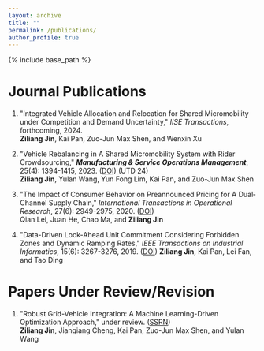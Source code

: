 ```yaml
---
layout: archive
title: ""
permalink: /publications/
author_profile: true
---
```

{% include base_path %} 

# Journal Publications
1. "Integrated Vehicle Allocation and Relocation for Shared Micromobility under Competition and Demand Uncertainty," *IISE Transactions*, forthcoming, 2024.   
**Ziliang Jin**, Kai Pan, Zuo-Jun Max Shen, and Wenxin Xu

1. "Vehicle Rebalancing in A Shared Micromobility System with Rider Crowdsourcing," ***Manufacturing & Service Operations Management***, 25(4): 1394-1415, 2023. ([DOI](https://pubsonline.informs.org/doi/abs/10.1287/msom.2023.1199)) (UTD 24)   
**Ziliang Jin**, Yulan Wang, Yun Fong Lim, Kai Pan, and Zuo-Jun Max Shen

1. "The Impact of Consumer Behavior on Preannounced Pricing for A Dual‐Channel Supply Chain," *International Transactions in Operational Research*, 27(6): 2949-2975, 2020. ([DOI](https://onlinelibrary.wiley.com/doi/full/10.1111/itor.12786?casa_token=jL5k6n08WjQAAAAA%3AO_w70zG93JZ379_U8CWO610KDsrH8Aqu1FOzlAKXz-nHSPFljNDFC7QJuioNFOt0TZucgG1eJkyGEEdm))   
Qian Lei, Juan He, Chao Ma, and **Ziliang Jin**

1. "Data-Driven Look-Ahead Unit Commitment Considering Forbidden Zones and Dynamic Ramping Rates," *IEEE Transactions on Industrial Informatics*, 15(6): 3267-3276, 2019. ([DOI](https://ieeexplore.ieee.org/abstract/document/8493336?casa_token=9prJPr0QauMAAAAA:ywW_WcplPwc_2xz2cq_pgEYnaxjR5wW47MWsuOeoT5wwprimBnr0uX9_MqIEz9JrzoxW2bjztw))
**Ziliang Jin**, Kai Pan, Lei Fan, and Tao Ding

# Papers Under Review/Revision

1. "Robust Grid-Vehicle Integration: A Machine Learning-Driven Optimization Approach," under review. ([SSRN](https://papers.ssrn.com/sol3/papers.cfm?abstract_id=4701947))   
**Ziliang Jin**, Jianqiang Cheng, Kai Pan, Zuo-Jun Max Shen, and Yulan Wang
